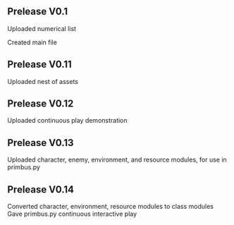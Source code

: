 ## Prelease V0.1
Uploaded numerical list

Created main file

## Prelease V0.11

Uploaded nest of assets

## Prelease V0.12

Uploaded continuous play demonstration

## Prelease V0.13

Uploaded character, enemy, environment, and resource modules,
for use in primbus.py

## Prelease V0.14

Converted character, environment, resource modules to class modules
Gave primbus.py continuous interactive play
